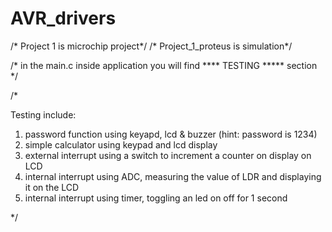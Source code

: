 # AVR_drivers

/* Project 1 is microchip project*/
/* Project_1_proteus is simulation*/

/* in the main.c inside application you will find  **** TESTING ***** section */

/*

Testing include:
  1. password function using keyapd, lcd & buzzer (hint: password is 1234)
  2. simple calculator using keypad and lcd display
  3. external interrupt using a switch to increment a counter on display on LCD
  4. internal interrupt using ADC, measuring the value of LDR and displaying it on the LCD
  5. internal interrupt using timer, toggling an led on off for 1 second

*/
